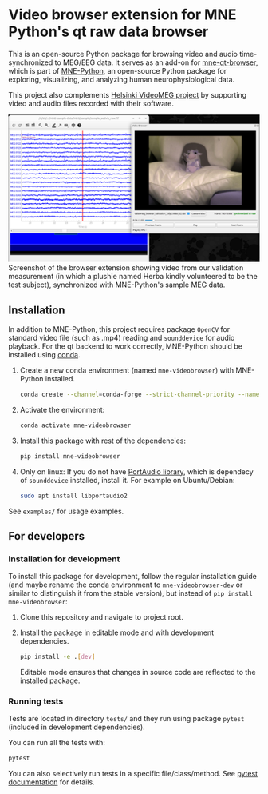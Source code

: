 # Video browser extension for MNE Python's qt raw data browser

This is an open-source Python package for browsing video and audio time-synchronized to MEG/EEG data.
It serves as an add-on for [mne-qt-browser](https://github.com/mne-tools/mne-qt-browser), which is part
of [MNE-Python](https://mne.tools/stable/), an open-source Python package for exploring, visualizing,
and analyzing human neurophysiological data.

This project also complements [Helsinki VideoMEG project](https://github.com/Helsinki-VideoMEG-Project)
by supporting video and audio files recorded with their software.

![VideoMEG browser screenshot](browser_screenshot.png)
Screenshot of the browser extension showing video from our validation measurement (in which a plushie named Herba kindly
volunteered to be the test subject), synchronized with MNE-Python's sample MEG data.

## Installation

In addition to MNE-Python, this project requires package `OpenCV` for standard video file (such as .mp4) reading
and `sounddevice` for audio playback. For the qt backend to work correctly, MNE-Python should be installed using
[conda](https://github.com/conda/conda).

1. Create a new conda environment (named `mne-videobrowser`) with MNE-Python installed.

   ```bash
   conda create --channel=conda-forge --strict-channel-priority --name=mne-videobrowser mne
   ```

2. Activate the environment:

   ```bash
   conda activate mne-videobrowser
   ```

3. Install this package with rest of the dependencies:

   ```bash
   pip install mne-videobrowser
   ```

4. Only on linux: If you do not have [PortAudio library](https://www.portaudio.com/), which is
dependecy of `sounddevice` installed, install it. For example on Ubuntu/Debian:

   ```bash
   sudo apt install libportaudio2
   ```

See `examples/` for usage examples.

## For developers

### Installation for development

To install this package for development, follow the regular installation guide
(and maybe rename the conda environment to `mne-videobrowser-dev` or similar to distinguish it from the
stable version), but instead of `pip install mne-videobrowser`:

1. Clone this repository and navigate to project root.

2. Install the package in editable mode and with development dependencies.

   ```bash
   pip install -e .[dev]
   ```

   Editable mode ensures that changes in source code are reflected to the installed package.

### Running tests

Tests are located in directory `tests/` and they run using package `pytest` (included in development dependencies).

You can run all the tests with:

```bash
pytest
```

You can also selectively run tests in a specific file/class/method. See [pytest documentation](https://docs.pytest.org/en/stable/how-to/usage.html) for details.
